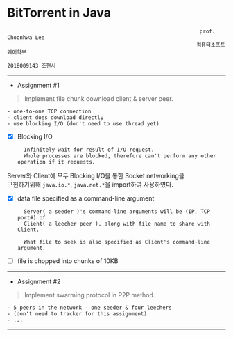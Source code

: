 # BitTorrent in Java

                                                                  prof. Choonhwa Lee
                                                                 컴퓨터소프트웨어학부
                                                                    2018009143 조현서

* * *

* Assignment #1

> Implement file chunk download client & server peer. 

~~~
- one-to-one TCP connection
- client does download directly
- use blocking I/O (don't need to use thread yet)
~~~

- [X] Blocking I/O

        Infinitely wait for result of I/O request.
        Whole processes are blocked, therefore can't perform any other operation if it requests.

Server와 Client에 모두 Blocking I/O을 통한 Socket networking을\
구현하기위해 `java.io.*`, `java.net.*`을 import하여 사용하였다.

- [X] data file specified as a command-line argument

        Server( a seeder )'s command-line arguments will be (IP, TCP port#) of
        Client( a leecher peer ), along with file name to share with Client.

        What file to seek is also specified as Client's command-line argument.

 

- [ ] file is chopped into chunks of 10KB



* * *

* Assignment #2

> Implement swarming protocol in P2P method.

~~~
- 5 peers in the network - one seeder & four leechers
- (don't need to tracker for this assignment)
- ...
~~~

* * *